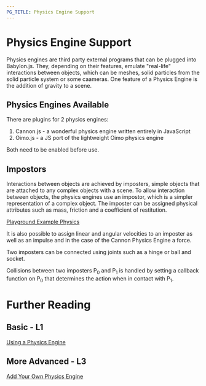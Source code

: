 ```yaml
---
PG_TITLE: Physics Engine Support
---
```


# Physics Engine Support

Physics engines are third party external programs that can be plugged into Babylon.js. They, depending on their features, emulate "real-life" interactions between objects, which can be meshes, solid particles from the solid particle system or some caameras. One feature of a Physics Engine is the addition of gravity to a scene.

## Physics Engines Available

There are plugins for 2 physics engines:

1. Cannon.js - a wonderful physics engine written entirely in JavaScript
2. Oimo.js - a JS port of the lightweight Oimo physics engine

Both need to be enabled before use.

## Impostors

Interactions between objects are achieved by imposters, simple objects that are attached to any complex objects with a scene. To allow interaction between objects, the physics engines use an impostor, which is a simpler representation of a complex object. The imposter can be assigned physical attributes such as mass, friction and a coefficient of restitution.

[Playground Example Physics](https://www.babylonjs-playground.com/#BEFOO)

It is also possible to assign linear and angular velocities to an imposter as well as an impulse and in the case of the Cannon Physics Engine a force.

Two imposters can be connected using joints such as a hinge or ball and socket.

Collisions between two imposters P<sub>0</sub> and P<sub>1</sub> is handled by setting a callback function on P<sub>0</sub> that determines the action when in contact with P<sub>1</sub>.

# Further Reading

## Basic - L1

[Using a Physics Engine](/how_to/Using_The_Physics_Engine)

## More Advanced - L3

[Add Your Own Physics Engine](/how_to/Adding_Your_Own_Physics_Engine_Plugin_to_Babylon.js)